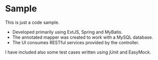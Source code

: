 Sample
=======

This is just a code sample.
* Developed primarily using ExtJS, Spring and MyBatis.
* The annotated mapper was created to work with a MySQL database.
* The UI consumes RESTful services provided by the controller.

I have included also some test cases written using jUnit and EasyMock.
